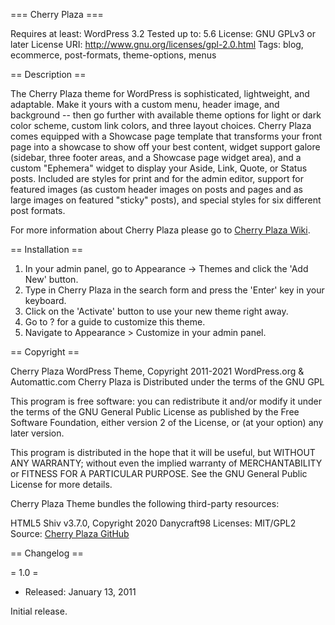 === Cherry Plaza ===

Requires at least: WordPress 3.2
Tested up to: 5.6
License: GNU GPLv3 or later
License URI: http://www.gnu.org/licenses/gpl-2.0.html
Tags: blog, ecommerce, post-formats, theme-options, menus

== Description ==

The Cherry Plaza theme for WordPress is sophisticated, lightweight, and adaptable. Make it yours with a custom menu, header image, and background -- then go further with available theme options for light or dark color scheme, custom link colors, and three layout choices. Cherry Plaza comes equipped with a Showcase page template that transforms your front page into a showcase to show off your best content, widget support galore (sidebar, three footer areas, and a Showcase page widget area), and a custom "Ephemera" widget to display your Aside, Link, Quote, or Status posts. Included are styles for print and for the admin editor, support for featured images (as custom header images on posts and pages and as large images on featured "sticky" posts), and special styles for six different post formats.

For more information about Cherry Plaza please go to [Cherry Plaza Wiki](https://github.com/Danycraft98/Cherry-Plaza/wiki).

== Installation ==

1. In your admin panel, go to Appearance -> Themes and click the 'Add New' button.
2. Type in Cherry Plaza in the search form and press the 'Enter' key in your keyboard.
3. Click on the 'Activate' button to use your new theme right away.
4. Go to ? for a guide to customize this theme.
5. Navigate to Appearance > Customize in your admin panel.

== Copyright ==

Cherry Plaza WordPress Theme, Copyright 2011-2021 WordPress.org & Automattic.com
Cherry Plaza is Distributed under the terms of the GNU GPL

This program is free software: you can redistribute it and/or modify
it under the terms of the GNU General Public License as published by
the Free Software Foundation, either version 2 of the License, or
(at your option) any later version.

This program is distributed in the hope that it will be useful,
but WITHOUT ANY WARRANTY; without even the implied warranty of
MERCHANTABILITY or FITNESS FOR A PARTICULAR PURPOSE. See the
GNU General Public License for more details.

Cherry Plaza Theme bundles the following third-party resources:

HTML5 Shiv v3.7.0, Copyright 2020 Danycraft98
Licenses: MIT/GPL2
Source: [Cherry Plaza GitHub](https://github.com/danycraft98/Cherry-Plaza)

== Changelog ==

= 1.0 =
* Released: January 13, 2011

Initial release.
